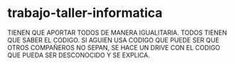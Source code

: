 # trabajo-taller-informatica
TIENEN QUE APORTAR TODOS DE MANERA IGUALITARIA. TODOS TIENEN QUE SABER EL CODIGO. SI AGUIEN USA CODIGO QUE PUEDE SER QUE OTROS COMPAÑEROS NO SEPAN, SE HACE UN DRIVE CON EL CODIGO QUE PUEDA SER DESCONOCIDO Y SE EXPLICA.
